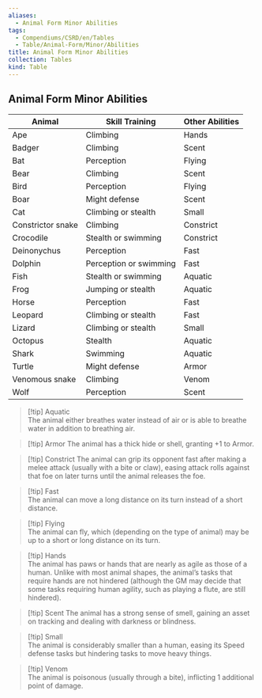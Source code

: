 ```yaml
---
aliases:
  - Animal Form Minor Abilities
tags:
  - Compendiums/CSRD/en/Tables
  - Table/Animal-Form/Minor/Abilities
title: Animal Form Minor Abilities
collection: Tables
kind: Table
---
```

## Animal Form Minor Abilities


| Animal            | Skill Training         | Other Abilities |
|-------------------|------------------------|-----------------|
| Ape               | Climbing               | Hands           |
| Badger            | Climbing               | Scent           |
| Bat               | Perception             | Flying          |
| Bear              | Climbing               | Scent           |
| Bird              | Perception             | Flying          |
| Boar              | Might defense          | Scent           |
| Cat               | Climbing or stealth    | Small           |
| Constrictor snake | Climbing               | Constrict       |
| Crocodile         | Stealth or swimming    | Constrict       |
| Deinonychus       | Perception             | Fast            |
| Dolphin           | Perception or swimming | Fast            |
| Fish              | Stealth or swimming    | Aquatic         |
| Frog              | Jumping or stealth     | Aquatic         |
| Horse             | Perception             | Fast            |
| Leopard           | Climbing or stealth    | Fast            |
| Lizard            | Climbing or stealth    | Small           |
| Octopus           | Stealth                | Aquatic         |
| Shark             | Swimming               | Aquatic         |
| Turtle            | Might defense          | Armor           |
| Venomous snake    | Climbing               | Venom           |
| Wolf              | Perception             | Scent           |


> [!tip] Aquatic  
> The animal either breathes water instead of air or is able to breathe water in addition to breathing air.  

>[!tip] Armor 
> The animal has a thick hide or shell, granting +1 to Armor.

>[!tip] Constrict 
> The animal can grip its opponent fast after making a melee attack (usually with a bite or claw), easing attack rolls against that foe on later turns until the animal releases the foe.

>[!tip] Fast  
>The animal can move a long distance on its turn instead of a short distance.

>[!tip] Flying  
>The animal can fly, which (depending on the type of animal) may be up to a short or long distance on its turn.

>[!tip] Hands  
>The animal has paws or hands that are nearly as agile as those of a human. Unlike with most animal shapes, the animal’s tasks that require hands are not hindered (although the GM may decide that some tasks requiring human agility, such as playing a flute, are still hindered).

>[!tip] Scent 
> The animal has a strong sense of smell, gaining an asset on tracking and dealing with darkness or blindness.

>[!tip] Small  
>The animal is considerably smaller than a human, easing its Speed defense tasks but hindering tasks to move heavy things.

>[!tip] Venom  
>The animal is poisonous (usually through a bite), inflicting 1 additional point of damage.

